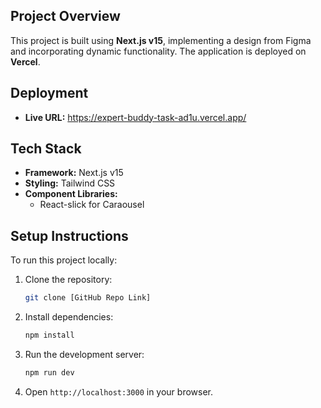 ## Project Overview
This project is built using **Next.js v15**, implementing a design from Figma and incorporating dynamic functionality. The application is deployed on **Vercel**.

## Deployment
- **Live URL:** https://expert-buddy-task-ad1u.vercel.app/

## Tech Stack
- **Framework:** Next.js v15
- **Styling:** Tailwind CSS
- **Component Libraries:**
  - React-slick for Caraousel
## Setup Instructions
To run this project locally:
1. Clone the repository:
   ```sh
   git clone [GitHub Repo Link]
   ```
2. Install dependencies:
   ```sh
   npm install
   ```
3. Run the development server:
   ```sh
   npm run dev
   ```
4. Open `http://localhost:3000` in your browser.
